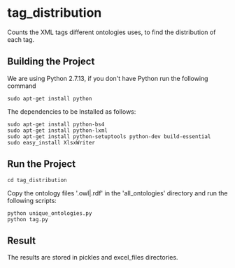 # tag_distribution
Counts the XML tags different ontologies uses, to find the distribution of each tag.

## Building the Project
We are using Python 2.7.13, if you don't have Python run the following command
```
sudo apt-get install python
```

The dependencies to be Installed as follows:
```
sudo apt-get install python-bs4 
sudo apt-get install python-lxml
sudo apt-get install python-setuptools python-dev build-essential
sudo easy_install XlsxWriter
```

## Run the Project
```
cd tag_distribution
```
Copy the ontology files '.owl|.rdf' in the 'all_ontologies' directory and run the following scripts:
```
python unique_ontologies.py
python tag.py
```

## Result
The results are stored in pickles and excel_files directories. 
